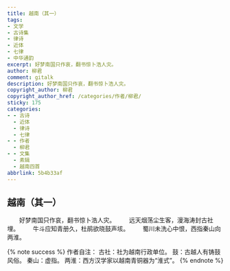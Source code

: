 ```yaml
---
title: 越南（其一）
tags:
- 文学
- 古诗集
- 律诗
- 近体
- 七律
- 中华通韵
excerpt: 好梦南国只作哀，翻书惊卜浩人灾。
author: 柳君
comment: gitalk
description: 好梦南国只作哀，翻书惊卜浩人灾。
copyright_author: 柳君
copyright_author_href: /categories/作者/柳君/
sticky: 175
categories:
- - 古诗
  - 近体
  - 律诗
  - 七律
- - 作者
  - 柳君
- - 文集
  - 素辑
  - 越南四首
abbrlink: 5b4b33af
---
```

## 越南（其一）
&emsp;&emsp;好梦南国只作哀，翻书惊卜浩人灾。
&emsp;&emsp;远天烟荡尘生客，漫海涛封古社埋。
&emsp;&emsp;牛斗应知青册久，杜鹃欲晓鼓声垓。
&emsp;&emsp;蜀川未洗心中恨，西指秦山向两淮。

{% note success %}
作者自注：
古社：社为越南行政单位。
鼓：古越人有铸鼓风俗。
秦山：虚指。
两淮：西方汉学家以越南青铜器为“淮式”。
{% endnote %}